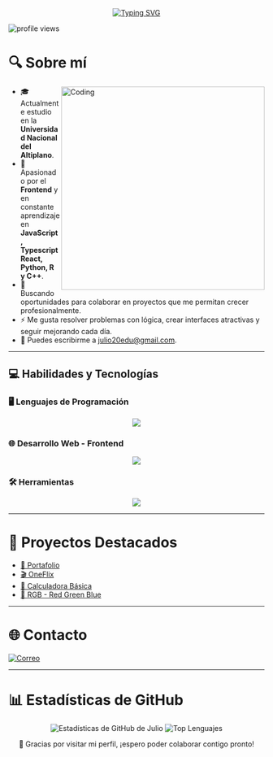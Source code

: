 <div align="center">
  <a href="https://git.io/typing-svg">
    <img src="https://readme-typing-svg.herokuapp.com?font=Fira+Code&pause=1000&color=FFFFFF&random=false&width=435&lines=Hola+que+tal+!!+Mi+nombre+es+Julio" alt="Typing SVG">
  </a>
</div>

<p align="left"> <img src="https://komarev.com/ghpvc/?username=JSEduardoM&color=0e75b6&style=flat" alt="profile views" /> </p>

# 🔍 Sobre mí
<img align="right" alt="Coding" width="400" src="https://cdn.dribbble.com/users/1162077/screenshots/3848914/programmer.gif">

- 🎓 Actualmente estudio en la **Universidad Nacional del Altiplano**.
- 🌱 Apasionado por el **Frontend** y en constante aprendizaje en **JavaScript, Typescript React, Python, R y C++**.
- 💼 Buscando oportunidades para colaborar en proyectos que me permitan crecer profesionalmente.
- ⚡ Me gusta resolver problemas con lógica, crear interfaces atractivas y seguir mejorando cada día.
- 📧 Puedes escribirme a <a href="mailto:julio20edu@gmail.com">julio20edu@gmail.com</a>.

---

## 💻 Habilidades y Tecnologías

### 🖥️ Lenguajes de Programación
<p align="center">
  <a href="https://skillicons.dev">
    <img src="https://skillicons.dev/icons?i=js,py,r,cpp" />
  </a>
</p>

### 🌐 Desarrollo Web - Frontend
<p align="center">
  <a href="https://skillicons.dev">
    <img src="https://skillicons.dev/icons?i=react,html,css,tailwind,vite,bootstrap" />
  </a>
</p>

### 🛠️ Herramientas
<p align="center">
  <a href="https://skillicons.dev">
    <img src="https://skillicons.dev/icons?i=git,github,linux,figma" />
  </a>
</p>

---

# 🥇 Proyectos Destacados
- [📂 Portafolio](https://github.com/JSEduardoM/Portafolio)  
- [🎬 OneFlix](https://github.com/JSEduardoM/OneFlix)  
- [🧮 Calculadora Básica](https://github.com/JSEduardoM/Calculadora-Basica)  
- [🎨 RGB - Red Green Blue](https://github.com/JSEduardoM/RGB)  

---

# 🌐 Contacto
[![Correo](https://img.shields.io/badge/Gmail-julio20edu%40gmail.com-red?logo=gmail&logoColor=white)](mailto:julio20edu@gmail.com)

---

# 📊 Estadísticas de GitHub
<div align="center">
  <picture>
    <source
      srcset="https://github-readme-stats.vercel.app/api?username=JSEduardoM&show_icons=true&theme=dark"
      media="(prefers-color-scheme: dark)"
    />
    <source
      srcset="https://github-readme-stats.vercel.app/api?username=JSEduardoM&show_icons=true"
      media="(prefers-color-scheme: light), (prefers-color-scheme: no-preference)"
    />
    <img src="https://github-readme-stats.vercel.app/api?username=JSEduardoM&show_icons=true" alt="Estadísticas de GitHub de Julio" />
  </picture>
  <picture>
    <source
      srcset="https://github-readme-stats.vercel.app/api/top-langs/?username=JSEduardoM&layout=compact&theme=dark"
      media="(prefers-color-scheme: dark)"
    />
    <source
      srcset="https://github-readme-stats.vercel.app/api/top-langs/?username=JSEduardoM&layout=compact"
      media="(prefers-color-scheme: light), (prefers-color-scheme: no-preference)"
    />
    <img src="https://github-readme-stats.vercel.app/api/top-langs/?username=JSEduardoM&layout=compact" alt="Top Lenguajes" />
  </picture>
</div>

<p align="center">
  🚀 Gracias por visitar mi perfil, ¡espero poder colaborar contigo pronto!
</p>
